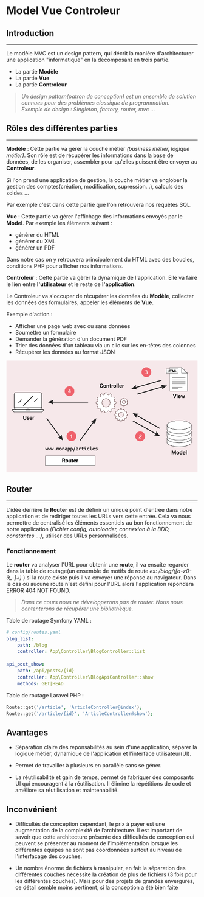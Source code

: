# Model Vue Controleur

## Introduction
---
Le modèle MVC est un design pattern, qui décrit la manière d'architecturer une application "informatique" en la décomposant en trois partie.

- La partie **Modèle**
- La partie **Vue**
- La partie **Controleur**

> *Un design pattern(patron de conception) est un ensemble de solution connues pour des problèmes classique de programmation. <br> Exemple de design : Singleton, factory, router, mvc ...*

## Rôles des différentes parties
---

**Modèle** : Cette partie va gèrer la couche métier *(business métier, logique métier)*. Son rôle est de récupérer les informations dans la base de données, de les organiser, assembler pour qu'elles puissent être envoyer au **Controleur**. 

Si l'on prend une application de gestion, la couche métier va englober la gestion des comptes(création, modification, supression...), calculs des soldes ... 

Par exemple c'est dans cette partie que l'on retrouvera nos requêtes SQL.

**Vue** : Cette partie va gèrer l'affichage des informations envoyés par le **Model**. Par exemple les éléments suivant : 

- générer du HTML
- générer du XML
- générer un PDF

Dans notre cas on y retrouvera principalement du HTML avec des boucles, conditions PHP pour afficher nos informations. 

**Controleur** : Cette partie va gèrer la dynamique de l'application. Elle va faire le lien entre **l'utilisateur** et le reste de **l'application**.

Le Controleur va s'occuper de récupérer les données du **Modèle**, collecter les données des formulaires, appeler les éléments de **Vue**.


Exemple d'action :

- Afficher une page web avec ou sans données
- Soumettre un formulaire
- Demander la génération d'un document PDF
- Trier des données d'un tableau via un clic sur les en-têtes des colonnes
- Récupérer les données au format JSON

<p style="text-align: center"><img src="assets/MVC.png" witdh="150px"></p>

## Router
---

L'idée derrière le **Router** est de définir un unique point d'entrée dans notre application et de rediriger toutes les URLs vers cette entrée. Cela va nous permettre de centralisé les éléments essentiels au bon fonctionnement de notre application *(Fichier config, autoloader, connexion à la BDD, constantes ...)*, utiliser des URLs personnalisées. 

### Fonctionnement

Le **router** va analyser l'URL pour obtenir une **route**, il va ensuite regarder dans la table de routage(un ensemble de motifs de route *ex: /blog/([a-z0-9_-]+)* ) si la route existe puis il va envoyer une réponse au navigateur. Dans le cas où aucune route n'est défini pour l'URL alors l'application repondera ERROR 404 NOT FOUND.

> *Dans ce cours nous ne développerons pas de router. Nous nous contenterons de récupérer une bibliothèque.*

Table de routage Symfony YAML :

``` yaml
# config/routes.yaml
blog_list:
    path: /blog
    controller: App\Controller\BlogController::list

api_post_show:
    path: /api/posts/{id}
    controller: App\Controller\BlogApiController::show
    methods: GET|HEAD
```

Table de routage Laravel PHP :

```php
Route::get('/article', 'ArticleController@index');
Route::get('/article/{id}', 'ArticleController@show');
```

## Avantages 

* Séparation claire des reponsabilités au sein d'une application, séparer la logique métier, dynamique de l'application et l'interface utilisateur(UI).

* Permet de travailler à plusieurs en parallèle sans se géner. 

* La réutilisabilité et gain de temps, permet de fabriquer des composants UI qui encouragent à la réutilisation. Il élimine la répétitions de code et améliore sa réutilisation et maintenabilité.

## Inconvénient 

* Difficultés de conception cependant, le prix à payer est une augmentation de la complexité de l’architecture. Il est important de savoir que cette architecture présente des difficultés de conception qui peuvent se présenter au moment de l’implémentation lorsque les différentes équipes ne sont pas coordonnées surtout au niveau de l'interfacage des couches.

* Un nombre énorme de fichiers à manipuler, en fait la séparation des différentes couches nécessite la création de plus de fichiers (3 fois pour les différentes couches). Mais pour des projets de grandes envergures, ce détail semble moins pertinent, si la conception a été bien faite







